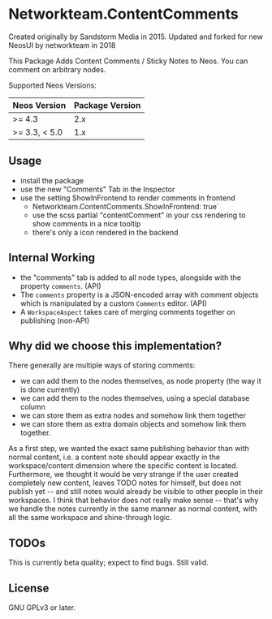 # Networkteam.ContentComments

Created originally by Sandstorm Media in 2015.
Updated and forked for new NeosUI by networkteam in 2018

This Package Adds Content Comments / Sticky Notes to Neos. You can comment on arbitrary nodes.

Supported Neos Versions:

|Neos Version|Package Version|
|---|---|
|>= 4.3|2.x|
|>= 3.3, < 5.0| 1.x|

## Usage

* install the package
* use the new "Comments" Tab in the Inspector
* use the setting ShowInFrontend to render comments in frontend
  * Networkteam.ContentComments.ShowInFrontend: true`
  * use the scss partial "contentComment" in your css rendering to show comments in a nice tooltip
  * there's only a icon rendered in the backend

## Internal Working

* the "comments" tab is added to all node types, alongside with the property `comments`. (API)
* The `comments` property is a JSON-encoded array with comment objects which is manipulated by a custom `Comments` editor. (API)
* A `WorkspaceAspect` takes care of merging comments together on publishing (non-API)


## Why did we choose this implementation?

There generally are multiple ways of storing comments:

* we can add them to the nodes themselves, as node property (the way it is done currently)
* we can add them to the nodes themselves, using a special database column
* we can store them as extra nodes and somehow link them together
* we can store them as extra domain objects and somehow link them together.

As a first step, we wanted the exact same publishing behavior than with normal content, i.e. a content note should
appear exactly in the workspace/content dimension where the specific content is located. Furthermore, we thought it
would be very strange if the user created completely new content, leaves TODO notes for himself, but does not publish
yet -- and still notes would already be visible to other people in their workspaces. I think that behavior does
not really make sense -- that's why we handle the notes currently in the same manner as normal content, with all the same
workspace and shine-through logic.

## TODOs

This is currently beta quality; expect to find bugs. Still valid.

## License

GNU GPLv3 or later.
